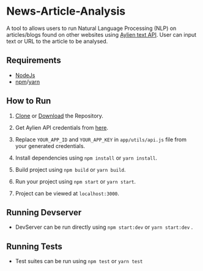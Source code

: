 # News-Article-Analysis
 A tool to allows users to run Natural Language Processing (NLP) on articles/blogs found on other websites using [Aylien text API](https://aylien.com/text-api/). User can input text or URL to the article to be analysed.

## Requirements

* [NodeJs](https://nodejs.org/)
* [npm](https://www.npmjs.com/)/[yarn](https://yarnpkg.com/en/)

## How to Run

1. [Clone](https://github.com/sagarchoudhary96/News-Article-Analysis.git) or [Download](https://github.com/sagarchoudhary96/News-Article-Analysis/archive/master.zip) the Repository.

2. Get Aylien API credentials from [here](http://developer.aylien.com/signup).

3. Replace `YOUR_APP_ID` and `YOUR_APP_KEY` in `app/utils/api.js` file from your generated credentials.

4. Install dependencies using `npm install` or `yarn install`.
5. Build project using `npm build` or `yarn build`.
6. Run your project using `npm start` or `yarn start`.
7. Project can be viewed at `localhost:3000`.

## Running Devserver

* DevServer can be run directly using `npm start:dev` or `yarn start:dev` .

## Running Tests

* Test suites can be run using `npm test` or `yarn test`